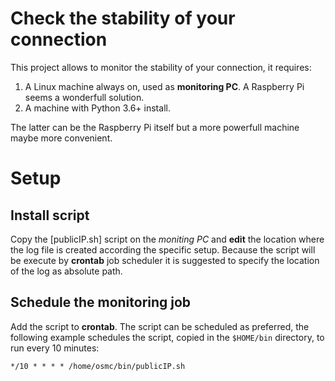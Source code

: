 # Check the stability of your connection

This project allows to monitor the stability of your connection, it requires:
1. A Linux machine always on, used as **monitoring PC**. A Raspberry Pi seems a wonderfull solution.
1. A machine with Python 3.6+ install.

The latter can be the Raspberry Pi itself but a more powerfull machine maybe more convenient.

# Setup

## Install script

Copy the  [publicIP.sh] script on the *moniting PC* and **edit** the location where the log 
file is created according the specific setup. Because the script will be execute by **crontab**
job scheduler it is suggested to specify the location of the log as absolute path.

## Schedule the monitoring job

Add the script to **crontab**. The script can be scheduled as preferred, the following
example schedules the script, copied in the `$HOME/bin` directory, to run every 10 minutes:
```
*/10 * * * * /home/osmc/bin/publicIP.sh
```
